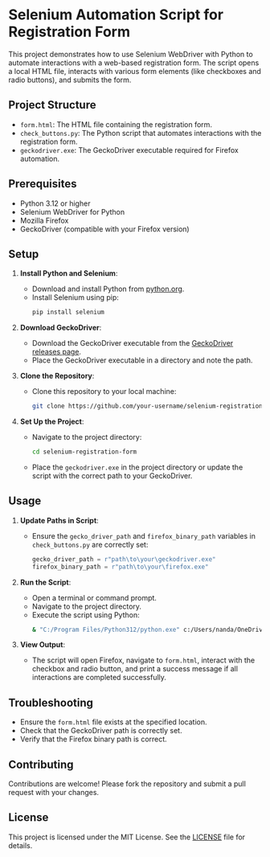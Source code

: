 # Selenium Automation Script for Registration Form

This project demonstrates how to use Selenium WebDriver with Python to automate interactions with a web-based registration form. The script opens a local HTML file, interacts with various form elements (like checkboxes and radio buttons), and submits the form.

## Project Structure

- `form.html`: The HTML file containing the registration form.
- `check_buttons.py`: The Python script that automates interactions with the registration form.
- `geckodriver.exe`: The GeckoDriver executable required for Firefox automation.

## Prerequisites

- Python 3.12 or higher
- Selenium WebDriver for Python
- Mozilla Firefox
- GeckoDriver (compatible with your Firefox version)

## Setup

1. **Install Python and Selenium**:
   - Download and install Python from [python.org](https://www.python.org/).
   - Install Selenium using pip:
     ```sh
     pip install selenium
     ```

2. **Download GeckoDriver**:
   - Download the GeckoDriver executable from the [GeckoDriver releases page](https://github.com/mozilla/geckodriver/releases).
   - Place the GeckoDriver executable in a directory and note the path.

3. **Clone the Repository**:
   - Clone this repository to your local machine:
     ```sh
     git clone https://github.com/your-username/selenium-registration-form.git
     ```

4. **Set Up the Project**:
   - Navigate to the project directory:
     ```sh
     cd selenium-registration-form
     ```
   - Place the `geckodriver.exe` in the project directory or update the script with the correct path to your GeckoDriver.

## Usage

1. **Update Paths in Script**:
   - Ensure the `gecko_driver_path` and `firefox_binary_path` variables in `check_buttons.py` are correctly set:
     ```python
     gecko_driver_path = r"path\to\your\geckodriver.exe"
     firefox_binary_path = r"path\to\your\firefox.exe"
     ```

2. **Run the Script**:
   - Open a terminal or command prompt.
   - Navigate to the project directory.
   - Execute the script using Python:
     ```sh
     & "C:/Program Files/Python312/python.exe" c:/Users/nanda/OneDrive/Desktop/testing/check_buttons.py
     ```

3. **View Output**:
   - The script will open Firefox, navigate to `form.html`, interact with the checkbox and radio button, and print a success message if all interactions are completed successfully.

## Troubleshooting

- Ensure the `form.html` file exists at the specified location.
- Check that the GeckoDriver path is correctly set.
- Verify that the Firefox binary path is correct.

## Contributing

Contributions are welcome! Please fork the repository and submit a pull request with your changes.

## License

This project is licensed under the MIT License. See the [LICENSE](LICENSE) file for details.
